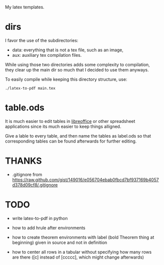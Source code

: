 My latex templates.

# dirs

I favor the use of the subdirectories:

* data: everything that is not a tex file, such as an image, 
* aux: auxiliary tex compilation files.

While using those two directories adds some complexity to compilation,
they clear up the main dir so much that I decided to use them anyways.

To easily compile while keeping this directory structure, use:

    ./latex-to-pdf main.tex

# table.ods

It is much easier to edit tables in [libreoffice](http://www.libreoffice.org/features/calc/)
or other spreadsheet applications since its much easier to keep things alligned.

Give a lable to every table, and then name the tables as label.ods so that 
corresponding tables can be found afterwards for further editing.

# THANKS

* .gitignore from https://raw.github.com/gist/149016/e056704ebab0fbcd7bf937169b4057d378d09cf8/.gitignore

# TODO

* write latex-to-pdf in python

* how to add hrule after environments

* how to create theorem environments with label (bold Theorem thing at beginning)
    given in source and not in definition

* how to center all rows in a tabular without specifying how many rows are there
    ([c] instead of [ccccc], which might change afterwards)
